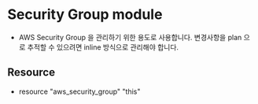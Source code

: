 # Security Group module

* AWS Security Group 을 관리하기 위한 용도로 사용합니다. 변경사항을 plan 으로 추적할 수 있으려면 inline 방식으로 관리해야 합니다.

## Resource

* resource "aws_security_group" "this"